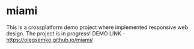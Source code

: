 # miami
This is a crossplatform demo project where implemented responsive web design.
The project is in progress!
DEMO LINK - https://olegsemko.github.io/miami/
